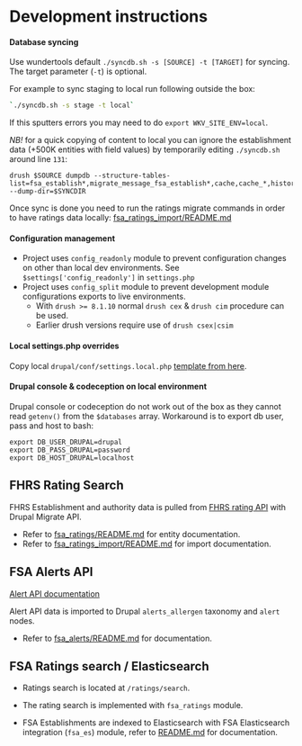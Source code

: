 Development instructions
========================

#### Database syncing
Use wundertools default `./syncdb.sh -s [SOURCE] -t [TARGET]` for syncing. The target parameter (`-t`) is optional.

For example to sync staging to local run following outside the box:
```bash
`./syncdb.sh -s stage -t local`
```

If this sputters errors you may need to do `export WKV_SITE_ENV=local`.

*NB!* for a quick copying of content to local you can ignore the establishment data (+500K entities with field values) 
by temporarily editing `./syncdb.sh` around line `131`:
```
drush $SOURCE dumpdb --structure-tables-list=fsa_establish*,migrate_message_fsa_establish*,cache,cache_*,history,sessions,watchdog --dump-dir=$SYNCDIR
```

Once sync is done you need to run the ratings migrate commands in order to have ratings data locally: 
[fsa_ratings_import/README.md](/drupal/web/modules/custom/fsa_ratings_import/README) 

#### Configuration management

* Project uses `config_readonly` module to prevent configuration changes on other than local dev environments. See `$settings['config_readonly']` in `settings.php`
* Project uses `config_split` module to prevent development module configurations exports to live environments.
  * With `drush >= 8.1.10` normal `drush cex` & `drush cim` procedure can be used.
  * Earlier drush versions require use of `drush csex|csim`

#### Local settings.php overrides

Copy local `drupal/conf/settings.local.php` [template from here](settings.local.php.txt).

#### Drupal console & codeception on local environment

Drupal console or codeception do not work out of the box as they cannot read `getenv()` from the `$databases` array. Workaround is to export db user, pass and host to bash:
 ```
 export DB_USER_DRUPAL=drupal
 export DB_PASS_DRUPAL=password
 export DB_HOST_DRUPAL=localhost
 ```
 
FHRS Rating Search
---------------------
 
FHRS Establishment and authority data is pulled from [FHRS rating API](http://api.ratings.food.gov.uk) with Drupal Migrate API.
 
* Refer to [fsa_ratings/README.md](/drupal/web/modules/custom/fsa_ratings/README.md) for entity documentation.
* Refer to [fsa_ratings_import/README.md](/drupal/web/modules/custom/fsa_ratings_import/README.md) for import documentation. 


FSA Alerts API
---------------------

[Alert API documentation](http://fsa-staging-alerts.epimorphics.net/food-alerts/ui/reference)

Alert API data is imported to Drupal `alerts_allergen` taxonomy and `alert` nodes.

* Refer to [fsa_alerts/README.md](/drupal/web/modules/custom/fsa_alerts/README.md) for documentation.


FSA Ratings search / Elasticsearch
---------------------

* Ratings search is located at `/ratings/search`.

* The rating search is implemented with `fsa_ratings` module.

* FSA Establishments are indexed to Elasticsearch with FSA Elasticsearch integration (`fsa_es`) module, refer to [README.md](/drupal/web/modules/custom/fsa_es/README.md) for documentation. 


